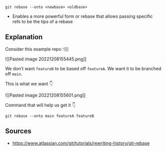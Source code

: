 ```git
git rebase --onto <newbase> <oldbase>
```

- Enables a more powerful form or rebase that allows passing specific refs to be the tips of a rebase

## Explanation
Consider this example repo 👇🏽

![[Pasted image 20221208155445.png]]

We don't want `featureB` to be based off `featureA`. We want it to be branched off `main`.

This is what we want 👇

![[Pasted image 20221208155601.png]]

Command that will help us get it 👇
```git
git rebase --onto main featureA featureB
```

## Sources
- https://www.atlassian.com/git/tutorials/rewriting-history/git-rebase